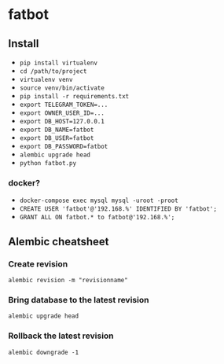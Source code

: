 # fatbot

## Install

- `pip install virtualenv`
- `cd /path/to/project`  
- `virtualenv venv`
- `source venv/bin/activate`
- `pip install -r requirements.txt`
- `export TELEGRAM_TOKEN=...`
- `export OWNER_USER_ID=...`
- `export DB_HOST=127.0.0.1`
- `export DB_NAME=fatbot`
- `export DB_USER=fatbot`
- `export DB_PASSWORD=fatbot`
- `alembic upgrade head`
- `python fatbot.py`

### docker?

- `docker-compose exec mysql mysql -uroot -proot`
- `CREATE USER 'fatbot'@'192.168.%' IDENTIFIED BY 'fatbot';`
- `GRANT ALL ON fatbot.* to fatbot@'192.168.%';`

## Alembic cheatsheet

### Create revision

```
alembic revision -m "revisionname"
```

### Bring database to the latest revision

```
alembic upgrade head
```

### Rollback the latest revision

```
alembic downgrade -1
```